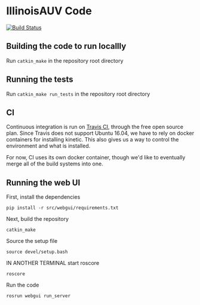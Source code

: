 # IllinoisAUV Code
[![Build Status](https://travis-ci.org/IllinoisAUV/software.svg?branch=master)](https://travis-ci.org/IllinoisAUV/software)


## Building the code to run locallly
Run `catkin_make` in the repository root directory

## Running the tests
Run `catkin_make run_tests` in the repository root directory

## CI

Continuous integration is run on [Travis CI](https://travis-ci.org), through the free open source plan. Since Travis does not support Ubuntu 16.04, we have to rely on docker containers for installing kinetic. This also gives us a way to control the environment and what is installed.

For now, CI uses its own docker container, though we'd like to eventually merge all of the build systems into one.


## Running the web UI

First, install the dependencies
```
pip install -r src/webgui/requirements.txt
```

Next, build the repository
```
catkin_make
```

Source the setup file
```
source devel/setup.bash
```

IN ANOTHER TERMINAL start roscore
```
roscore
```

Run the code
```
rosrun webgui run_server
```
